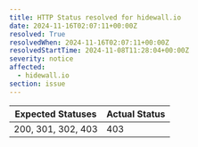 ```yaml
---
title: HTTP Status resolved for hidewall.io
date: 2024-11-16T02:07:11+00:00Z
resolved: True
resolvedWhen: 2024-11-16T02:07:11+00:00Z
resolvedStartTime: 2024-11-08T11:28:04+00:00Z
severity: notice
affected:
  - hidewall.io
section: issue
---
```


| Expected Statuses | Actual Status  |
|-------------------|----------------|
| 200, 301, 302, 403 | 403 |
